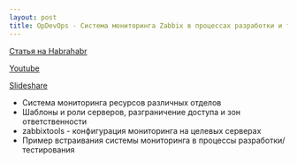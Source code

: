 ```yaml
---
layout: post
title: OpDevOps - Система мониторинга Zabbix в процессах разработки и тестирования
---
```

[Статья на Habrahabr](https://habrahabr.ru/company/pt/blog/325276/)

[Youtube](https://www.youtube.com/watch?v=N_v2TIlGr_0)

[Slideshare](http://www.slideshare.net/phdays/zabbix-67168607)

- Система мониторинга ресурсов различных отделов
- Шаблоны и роли серверов, разграничение доступа и зон ответственности
- zabbixtools - конфигурация мониторинга на целевых серверах
- Пример встраивания системы мониторинга в процессы разработки/тестирования

